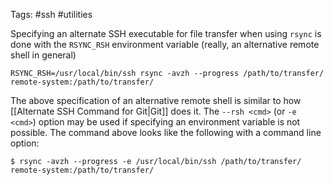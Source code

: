 Tags: #ssh #utilities 

Specifying an alternate SSH executable for file transfer when using `rsync` is done with the `RSYNC_RSH` environment variable (really, an alternative remote shell in general)

```shell
RSYNC_RSH=/usr/local/bin/ssh rsync -avzh --progress /path/to/transfer/ remote-system:/path/to/transfer/
```

The above specification of an alternative remote shell is similar to how [[Alternate SSH Command for Git|Git]] does it.  The `--rsh <cmd>` (or `-e <cmd>`) option may be used if specifying an environment variable is not possible.  The command above looks like the following with a command line option:
```shell
$ rsync -avzh --progress -e /usr/local/bin/ssh /path/to/transfer/ remote-system:/path/to/transfer/
```